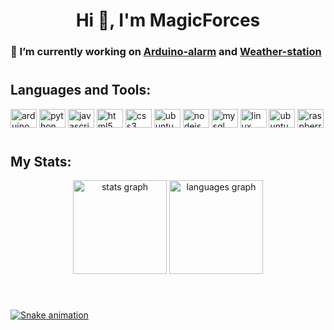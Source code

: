 <h1 align="center">Hi 👋, I'm MagicForces</h1>

<h3>🔭 I’m currently working on <a href="https://github.com/Magic-Forces/Arduino-alarm" target="_blank">Arduino-alarm</a> and <a href="https://github.com/Magic-Forces/Weather-station" target="_blank">Weather-station</a></h3>

# <h2 align="left">Languages and Tools:</h2>
<div align="left">
  <a href="https://github.com/Magic-Forces"><img src="https://cdn.jsdelivr.net/gh/devicons/devicon/icons/arduino/arduino-original.svg" height="30" width="42" alt="arduino logo"  /></a>
  <a href="https://github.com/Magic-Forces"><img src="https://cdn.jsdelivr.net/gh/devicons/devicon/icons/python/python-original.svg" height="30" width="42" alt="python logo"  /></a>
  <a href="https://github.com/Magic-Forces"><img src="https://cdn.jsdelivr.net/gh/devicons/devicon/icons/javascript/javascript-original.svg" height="30" width="42" alt="javascript logo"  /></a>
  <a href="https://github.com/Magic-Forces"><img src="https://cdn.jsdelivr.net/gh/devicons/devicon/icons/html5/html5-plain.svg" height="30" width="42" alt="html5 logo"  /></a>
  <a href="https://github.com/Magic-Forces"><img src="https://cdn.jsdelivr.net/gh/devicons/devicon/icons/css3/css3-plain.svg" height="30" width="42" alt="css3 logo"  /></a>
  <a href="https://github.com/Magic-Forces"><img src="https://cdn.jsdelivr.net/gh/devicons/devicon/icons/vscode/vscode-original.svg" height="30" width="42" alt="ubuntu logo"  /></a>
  <a href="https://github.com/Magic-Forces"><img src="https://cdn.jsdelivr.net/gh/devicons/devicon/icons/nodejs/nodejs-original.svg" height="30" width="42" alt="nodejs logo"  /></a>
  <a href="https://github.com/Magic-Forces"><img src="https://cdn.jsdelivr.net/gh/devicons/devicon/icons/mysql/mysql-original.svg" height="30" width="42" alt="mysql logo"  /></a>
  <a href="https://github.com/Magic-Forces"><img src="https://cdn.jsdelivr.net/gh/devicons/devicon/icons/linux/linux-original.svg" height="30" width="42" alt="linux logo"  /></a>
  <a href="https://github.com/Magic-Forces"><img src="https://cdn.jsdelivr.net/gh/devicons/devicon/icons/ubuntu/ubuntu-plain.svg" height="30" width="42" alt="ubuntu logo"  /></a>
  <a href="https://github.com/Magic-Forces"><img src="https://cdn.jsdelivr.net/gh/devicons/devicon/icons/raspberrypi/raspberrypi-original.svg" height="30" width="42" alt="raspberrypi logo"  /></a>
</div>

# <h2 align="left">My Stats:</h2>

<div align="center">
  <a href="https://github.com/Magic-Forces"><img src="https://github-readme-stats.vercel.app/api?hide_title=false&hide_rank=false&show_icons=true&include_all_commits=true&count_private=false&disable_animations=false&theme=gruvbox&locale=en&hide_border=false&username=Magic-Forces" height="150" alt="stats graph" /></a>
  <a href="https://github.com/Magic-Forces"><img src="https://github-readme-stats.vercel.app/api/top-langs?locale=en&hide_title=false&layout=compact&card_width=300&langs_count=5&theme=gruvbox&hide_border=false&username=Magic-Forces" height="150" alt="languages graph" /></a>
</div>

###

<br clear="both">

<a href="https://github.com/Magic-Forces"><img src="https://raw.githubusercontent.com/Magic-Forces/Magic-Forces/output/snake.svg" alt="Snake animation" /></a>
